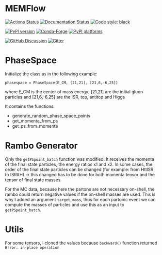 # MEMFlow

[![Actions Status][actions-badge]][actions-link]
[![Documentation Status][rtd-badge]][rtd-link]
[![Code style: black][black-badge]][black-link]

[![PyPI version][pypi-version]][pypi-link]
[![Conda-Forge][conda-badge]][conda-link]
[![PyPI platforms][pypi-platforms]][pypi-link]

[![GitHub Discussion][github-discussions-badge]][github-discussions-link]
[![Gitter][gitter-badge]][gitter-link]




[actions-badge]:            https://github.com/valsdav/MEMFlow/workflows/CI/badge.svg
[actions-link]:             https://github.com/valsdav/MEMFlow/actions
[black-badge]:              https://img.shields.io/badge/code%20style-black-000000.svg
[black-link]:               https://github.com/psf/black
[conda-badge]:              https://img.shields.io/conda/vn/conda-forge/MEMFlow
[conda-link]:               https://github.com/conda-forge/MEMFlow-feedstock
[github-discussions-badge]: https://img.shields.io/static/v1?label=Discussions&message=Ask&color=blue&logo=github
[github-discussions-link]:  https://github.com/valsdav/MEMFlow/discussions
[gitter-badge]:             https://badges.gitter.im/https://github.com/valsdav/MEMFlow/community.svg
[gitter-link]:              https://gitter.im/https://github.com/valsdav/MEMFlow/community?utm_source=badge&utm_medium=badge&utm_campaign=pr-badge
[pypi-link]:                https://pypi.org/project/MEMFlow/
[pypi-platforms]:           https://img.shields.io/pypi/pyversions/MEMFlow
[pypi-version]:             https://badge.fury.io/py/MEMFlow.svg
[rtd-badge]:                https://readthedocs.org/projects/MEMFlow/badge/?version=latest
[rtd-link]:                 https://MEMFlow.readthedocs.io/en/latest/?badge=latest
[sk-badge]:                 https://scikit-hep.org/assets/images/Scikit--HEP-Project-blue.svg


# PhaseSpace

Initialize the class as in the following example:

```phasespace = PhaseSpace(E_CM, [21,21], [21,6,-6,25])```

where E_CM is the center of mass energy; [21,21] are the initial gluon particles and [21,6,-6,25] are the ISR, top,
antitop and Higgs

It contains the functions: 

- generate_random_phase_space_points
- get_momenta_from_ps
- get_ps_from_momenta

# Rambo Generator

Only the `getPSpoint_batch` function was modified. It receives the momenta of the final state particles, the energy ratios x1 and x2. In some cases, the order of the final state particles can be changed (for example: from HttISR to ISRttH) -> this changed has to be done for both momenta tensor and the tensor of final state masses.

For the MC data, because here the partons are not necessary on-shell, the rambo could return negative values if the on-shell masses are used. This is why I added an argument `target_mass`, thus for each partonic event we can compute the masses of particles and use this as an input to `getPSpoint_batch`.

# Utils

For some tensors, I cloned the values because `backward()` function returned `Error: in-place operation`